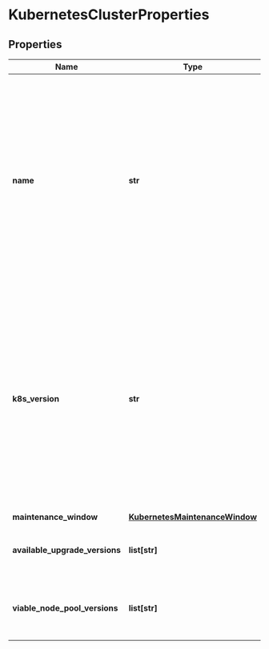 # KubernetesClusterProperties

## Properties
| Name | Type | Description | Notes |
| ------------ | ------------- | ------------- | ------------- |
| **name** | **str** | A Kubernetes Cluster Name. Valid Kubernetes Cluster name must be 63 characters or less and must be empty or begin and end with an alphanumeric character ([a-z0-9A-Z]) with dashes (-), underscores (_), dots (.), and alphanumerics between. |  |
| **k8s_version** | **str** | The kubernetes version in which a cluster is running. This imposes restrictions on what kubernetes versions can be run in a cluster&#39;s nodepools. Additionally, not all kubernetes versions are viable upgrade targets for all prior versions. | [optional]  |
| **maintenance_window** | [**KubernetesMaintenanceWindow**](KubernetesMaintenanceWindow.md) |  | [optional]  |
| **available_upgrade_versions** | **list[str]** | List of available versions for upgrading the cluster | [optional]  |
| **viable_node_pool_versions** | **list[str]** | List of versions that may be used for node pools under this cluster | [optional]  |


